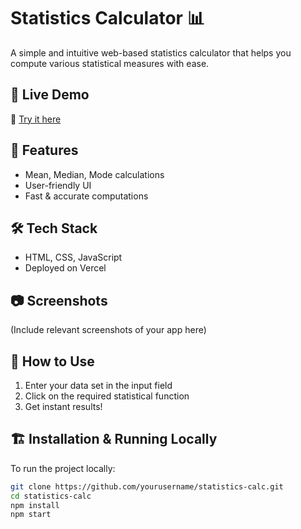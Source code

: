 # Statistics Calculator 📊  

A simple and intuitive web-based statistics calculator that helps you compute various statistical measures with ease.  

## 🚀 Live Demo  
🔗 [Try it here](https://statistics-calc.vercel.app/)  

## 📌 Features  
- Mean, Median, Mode calculations  
- User-friendly UI  
- Fast & accurate computations  

## 🛠️ Tech Stack  
- HTML, CSS, JavaScript  
- Deployed on Vercel  

## 📷 Screenshots  
(Include relevant screenshots of your app here)  

## 🎯 How to Use  
1. Enter your data set in the input field  
2. Click on the required statistical function  
3. Get instant results!  

## 🏗️ Installation & Running Locally  
To run the project locally:  
```bash
git clone https://github.com/yourusername/statistics-calc.git
cd statistics-calc
npm install
npm start
